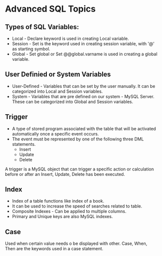 # Advanced SQL Topics

## Types of SQL Variables: 
  
   * Local - Declare keyword is used in creating Local variable. 
   * Session - Set is the keyword used in creating session variable, with '@' as starting symbol.
   * Global - Set global or Set @@global.varname is used in creating a global variable. 

## User Definied or System Variables

  * User-Defined - Variables that can be set by the user manually. It can be categorized into Local and Session variables. 
  * System - Variables that are pre defined on our system - MySQL Server. These can be categorized into Global and Session variables. 

## Trigger
  
  * A type of stored program associated with the table that will be activated automatically once a specific event occurs. 
  * The event must be represented by one of the following three DML statements. 
      * Insert
      * Update
      * Delete

A trigger is a MySQL object that can trigger a specific action or calculation before or after an Insert, Update, Delete has been executed. 

## Index

 * Index of a table functions like index of a book.
 * It can be used to increase the speed of searches related to table.
 * Composite Indexes - Can be applied to multiple columns.
 * Primary and Unique keys are also MySQL indexes. 

## Case

Used when certain value needs o be displayed with other. Case, When, Then are the keywords used in a case statement.
